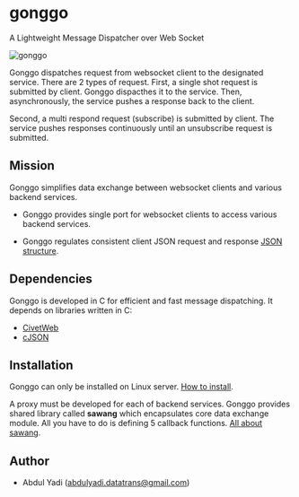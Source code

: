 # gonggo
A Lightweight Message Dispatcher over Web Socket

![gonggo](https://github.com/user-attachments/assets/7f0c4448-fc64-4658-99cd-fc7f8ba5bf1c)

Gonggo dispatches request from websocket client to the designated service. There are 2 types of request. First, a single shot request is submitted by client. Gonggo dispacthes it to the service. Then, asynchronously, the service pushes a response back to the client.

Second, a multi respond request (subscribe) is submitted by client. The service pushes responses continuously until an unsubscribe request is submitted.


## Mission

Gonggo simplifies data exchange between websocket clients and various backend services. 

- Gonggo provides single port for websocket clients to access various backend services.

- Gonggo regulates consistent client JSON request and response [JSON structure](https://html-preview.github.io/?url=https://github.com/gonggo-org/gonggo/blob/main/asyncapi/gonggospec/index.html).

## Dependencies

Gonggo is developed in C for efficient and fast message dispatching. It depends on libraries written in C: 
- [CivetWeb](https://github.com/civetweb/civetweb)
- [cJSON](https://github.com/DaveGamble/cJSON)

## Installation

Gonggo can only be installed on Linux server. [How to install](INSTALL.md).

A proxy must be developed for each of backend services. Gonggo provides shared library called **sawang** which encapsulates core data exchange module. All you have to do is defining 5 callback functions. [All about sawang](https://github.com/gonggo-org/sawang).

## Author
- Abdul Yadi (abdulyadi.datatrans@gmail.com)